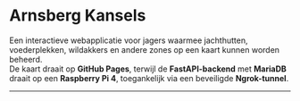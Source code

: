 # Arnsberg Kansels

Een interactieve webapplicatie voor jagers waarmee jachthutten, voederplekken, wildakkers en andere zones op een kaart kunnen worden beheerd.  
De kaart draait op **GitHub Pages**, terwijl de **FastAPI-backend** met **MariaDB** draait op een **Raspberry Pi 4**, toegankelijk via een beveiligde **Ngrok-tunnel**.

---